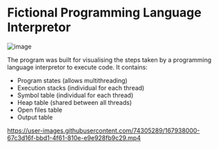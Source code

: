 # Fictional Programming Language Interpretor

![image](https://user-images.githubusercontent.com/74305289/167934476-a01d6611-1486-4fc0-a282-69fd5474cea7.png)

The program was built for visualising the steps taken by a programming language interpretor to execute code.
It contains:
- Program states (allows multithreading)
- Execution stacks (individual for each thread)
- Symbol table (individual for each thread)
- Heap table (shared between all threads)
- Open files table 
- Output table

https://user-images.githubusercontent.com/74305289/167938000-67c3d16f-bbd1-4f61-810e-e9e928fb9c29.mp4

